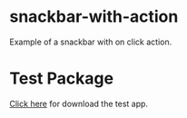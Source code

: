 # snackbar-with-action
Example of a snackbar with on click action.

# Test Package 

<a href="https://github.com/kuttahaitu/snackbar-with-action/blob/main/debug_apk.apk">Click here</a> for download the test app.
